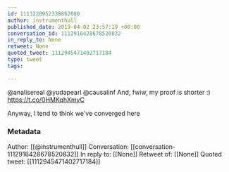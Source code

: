 ```yaml
---
id: 1113228952338862080
author: instrumenthull
published_date: 2019-04-02 23:57:19 +00:00
conversation_id: 1112916428678520832
in_reply_to: None
retweet: None
quoted_tweet: 1112945471402717184
type: tweet
tags:

---
```


@analisereal @yudapearl @causalinf And, fwiw, my proof is shorter :) https://t.co/0HMKqhXmvC

Anyway, I tend to think we've converged here

### Metadata

Author: [[@instrumenthull]]
Conversation: [[conversation-1112916428678520832]]
In reply to: [[None]]
Retweet of: [[None]]
Quoted tweet: [[1112945471402717184]]
